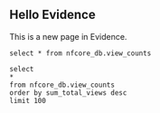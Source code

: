 ## Hello Evidence

This is a new page in Evidence.

```view_counts_summary
select * from nfcore_db.view_counts
```

<DataTable data={view_counts_summary} />

```view_counts_summary_top100
select
*
from nfcore_db.view_counts
order by sum_total_views desc
limit 100
```

<DataTable data={view_counts_summary_top100}>
   <Column id=timestamp title="Date"/>
   <Column id=sum_total_views title = "Total Views" />
   <Column id=sum_total_views_unique title = "Total Unique Views" />
</DataTable>
